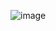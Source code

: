![image](https://github.com/27238852901/27238852901/assets/148446967/bb743b25-cbae-4de2-803b-7e64445b638e)
